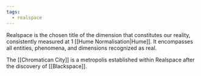 ```yaml
---
tags:
  - realspace
---
```

Realspace is the chosen title of the dimension that constitutes our reality, consistently measured at 1 [[Hume Normalisation|Hume]]. It encompasses all entities, phenomena, and dimensions recognized as real.

The [[Chromatican City]] is a metropolis established within Realspace after the discovery of [[Blackspace]].